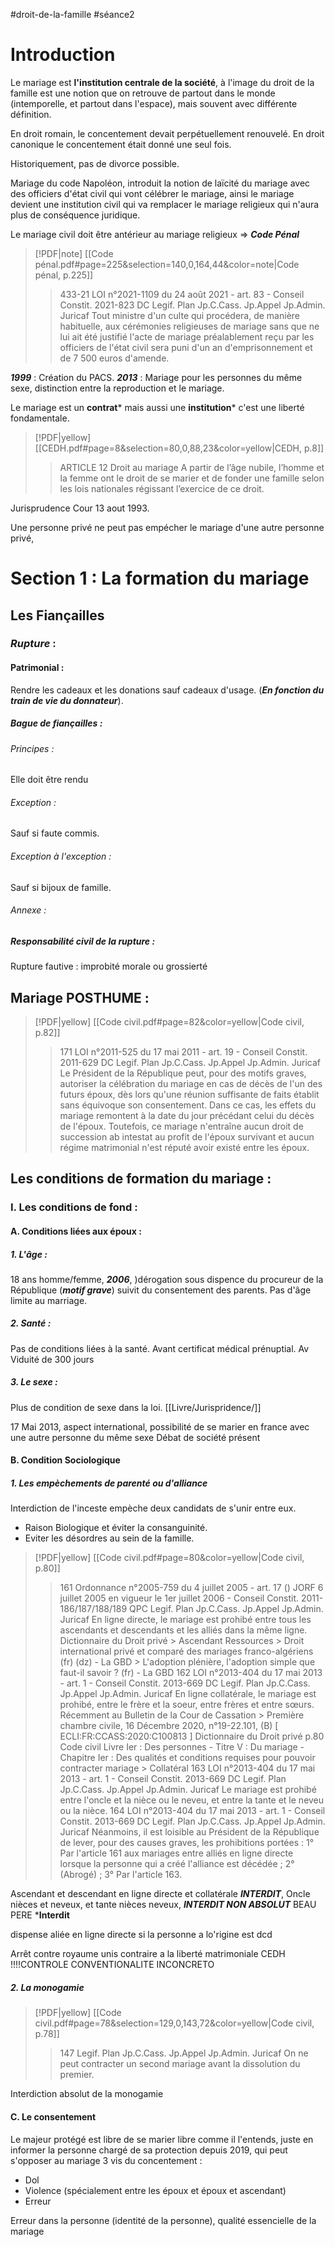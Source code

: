 #droit-de-la-famille #séance2

# Introduction

Le mariage est **l'institution centrale de la société**, à l'image du droit de la famille est une notion que on retrouve de partout dans le monde (intemporelle, et partout dans l'espace), mais souvent avec différente définition.

En droit romain, le concentement devait perpétuellement renouvelé. 
En droit canonique le concentement était donné une seul fois.

Historiquement, pas de divorce possible.

Mariage du code Napoléon, introduit la notion de laïcité du mariage avec des officiers d'état civil qui vont célébrer le mariage, ainsi le mariage devient une institution civil qui va remplacer le mariage religieux qui n'aura plus de conséquence juridique.

Le mariage civil doit être antérieur au mariage religieux => ***Code Pénal***
> [!PDF|note] [[Code pénal.pdf#page=225&selection=140,0,164,44&color=note|Code pénal, p.225]]
> > 433-21 LOI n°2021-1109 du 24 août 2021 - art. 83 - Conseil Constit. 2021-823 DC Legif. Plan Jp.C.Cass. Jp.Appel Jp.Admin. Juricaf Tout ministre d'un culte qui procédera, de manière habituelle, aux cérémonies religieuses de mariage sans que ne lui ait été justifié l'acte de mariage préalablement reçu par les officiers de l'état civil sera puni d'un an d'emprisonnement et de 7 500 euros d'amende.
> 

***1999*** : Création du PACS.
***2013*** : Mariage pour les personnes du même sexe, distinction entre la reproduction et le mariage.

Le mariage est un **contrat*** mais aussi une **institution*** c'est une liberté fondamentale.
> [!PDF|yellow] [[CEDH.pdf#page=8&selection=80,0,88,23&color=yellow|CEDH, p.8]]
> > ARTICLE 12 Droit au mariage A partir de l’âge nubile, l’homme et la femme ont le droit de se marier et de fonder une famille selon les lois nationales régissant l’exercice de ce droit.

Jurisprudence Cour 13 aout 1993.

Une personne privé ne peut pas empécher le mariage d'une autre personne privé,

# Section 1 : La formation du mariage

## Les Fiançailles
### ***Rupture*** : 
#### Patrimonial :
Rendre les cadeaux et les donations sauf cadeaux d'usage. (***En fonction du train de vie du donnateur***).
##### Bague de fiançailles :
###### Principes :
Elle doit être rendu
###### Exception : 
Sauf si faute commis.
###### Exception à l'exception  :
Sauf si bijoux de famille.
###### Annexe :

##### Responsabilité civil de la rupture :
Rupture fautive : improbité morale ou grossierté
## Mariage POSTHUME :
> [!PDF|yellow] [[Code civil.pdf#page=82&color=yellow|Code civil, p.82]]
> > 171 LOI n°2011-525 du 17 mai 2011 - art. 19 - Conseil Constit. 2011-629 DC Legif. Plan Jp.C.Cass. Jp.Appel Jp.Admin. Juricaf Le Président de la République peut, pour des motifs graves, autoriser la célébration du mariage en cas de décès de l'un des futurs époux, dès lors qu'une réunion suffisante de faits établit sans équivoque son consentement. Dans ce cas, les effets du mariage remontent à la date du jour précédant celui du décès de l'époux. Toutefois, ce mariage n'entraîne aucun droit de succession ab intestat au profit de l'époux survivant et aucun régime matrimonial n'est réputé avoir existé entre les époux.
> 

## Les conditions de formation du mariage :

### I. Les conditions de fond :

#### A. Conditions liées aux époux :
##### 1. L'âge :
18 ans homme/femme, ***2006***, )dérogation sous dispence du procureur de la République (***motif grave***) suivit du consentement des parents.
Pas d'âge limite au marriage.
##### 2. Santé :
Pas de conditions liées à la santé. Avant certificat médical prénuptial.
Av Viduité de 300 jours
##### 3. Le sexe : 
Plus de condition de sexe dans la loi.
[[Livre/Jurispridence/]]


17 Mai 2013, aspect international, possibilité de se marier en france avec une autre personne du même sexe
Débat de société présent

#### B. Condition Sociologique

##### 1. Les empèchements de parenté ou d'alliance
Interdiction de l'inceste empèche deux candidats de s'unir entre eux.
- Raison Biologique et éviter la consanguinité.
- Eviter les désordres au sein de la famille.
> [!PDF|yellow] [[Code civil.pdf#page=80&color=yellow|Code civil, p.80]]
> > 161 Ordonnance n°2005-759 du 4 juillet 2005 - art. 17 () JORF 6 juillet 2005 en vigueur le 1er juillet 2006 - Conseil Constit. 2011-186/187/188/189 QPC Legif. Plan Jp.C.Cass. Jp.Appel Jp.Admin. Juricaf En ligne directe, le mariage est prohibé entre tous les ascendants et descendants et les alliés dans la même ligne. Dictionnaire du Droit privé > Ascendant Ressources > Droit international privé et comparé des mariages franco-algériens (fr) (dz) - La GBD > L'adoption plénière, l'adoption simple que faut-il savoir ? (fr) - La GBD 162 LOI n°2013-404 du 17 mai 2013 - art. 1 - Conseil Constit. 2013-669 DC Legif. Plan Jp.C.Cass. Jp.Appel Jp.Admin. Juricaf En ligne collatérale, le mariage est prohibé, entre le frère et la soeur, entre frères et entre sœurs. Récemment au Bulletin de la Cour de Cassation > Première chambre civile, 16 Décembre 2020, n°19-22.101, (B) [ ECLI:FR:CCASS:2020:C100813 ] Dictionnaire du Droit privé p.80 Code civil Livre Ier : Des personnes - Titre V : Du mariage - Chapitre Ier : Des qualités et conditions requises pour pouvoir contracter mariage > Collatéral 163 LOI n°2013-404 du 17 mai 2013 - art. 1 - Conseil Constit. 2013-669 DC Legif. Plan Jp.C.Cass. Jp.Appel Jp.Admin. Juricaf Le mariage est prohibé entre l'oncle et la nièce ou le neveu, et entre la tante et le neveu ou la nièce. 164 LOI n°2013-404 du 17 mai 2013 - art. 1 - Conseil Constit. 2013-669 DC Legif. Plan Jp.C.Cass. Jp.Appel Jp.Admin. Juricaf Néanmoins, il est loisible au Président de la République de lever, pour des causes graves, les prohibitions portées : 1° Par l'article 161 aux mariages entre alliés en ligne directe lorsque la personne qui a créé l'alliance est décédée ; 2° (Abrogé) ; 3° Par l'article 163.
> 

Ascendant et descendant en ligne directe et collatérale ***INTERDIT***,
Oncle nièces et neveux, et tante nièces neveux,  ***INTERDIT NON ABSOLUT***
BEAU PERE ***Interdit**

dispense aliée en ligne directe si la personne a lo'rigine est dcd

Arrêt contre royaume unis contraire a la liberté matrimoniale CEDH
!!!!CONTROLE CONVENTIONALITE INCONCRETO

##### 2. La monogamie
> [!PDF|yellow] [[Code civil.pdf#page=78&selection=129,0,143,72&color=yellow|Code civil, p.78]]
> > 147 Legif. Plan Jp.C.Cass. Jp.Appel Jp.Admin. Juricaf On ne peut contracter un second mariage avant la dissolution du premier.

Interdiction absolut de la monogamie

#### C. Le consentement
Le majeur protégé est libre de se marier libre comme il l'entends, juste en informer la personne chargé de sa protection depuis 2019, qui peut s'opposer au mariage
3 vis du concentement :
- Dol
- Violence (spécialement entre les époux et époux et ascendant)
- Erreur

Erreur dans la personne (identité de la personne), qualité essencielle de la mariage 